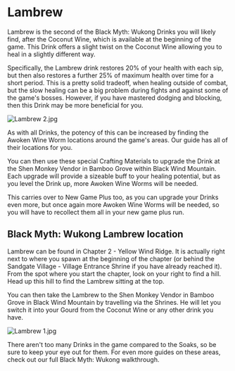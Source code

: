 # Lambrew

Lambrew is the second of the Black Myth: Wukong Drinks you will likely find, after the Coconut Wine, which is available at the beginning of the game. This Drink offers a slight twist on the Coconut Wine allowing you to heal in a slightly different way. 

Specifically, the Lambrew drink restores 20% of your health with each sip, but then also restores a further 25% of maximum health over time for a short period. This is a pretty solid tradeoff, when healing outside of combat, but the slow healing can be a big problem during fights and against some of the game's bosses. However, if you have mastered dodging and blocking, then this Drink may be more beneficial for you. 

![Lambrew 2.jpg](https://oyster.ignimgs.com/mediawiki/apis.ign.com/black-myth-wukong/8/8c/Lambrew_2.jpg)

As with all Drinks, the potency of this can be increased by finding the Awoken Wine Worm locations around the game's areas. Our guide has all of their locations for you. 

You can then use these special Crafting Materials to upgrade the Drink at the Shen Monkey Vendor in Bamboo Grove within Black Wind Mountain. Each upgrade will provide a sizeable buff to your healing potential, but as you level the Drink up, more Awoken Wine Worms will be needed. 

This carries over to New Game Plus too, as you can upgrade your Drinks even more, but once again more Awoken Wine Worms will be needed, so you will have to recollect them all in your new game plus run. 

## Black Myth: Wukong Lambrew location

Lambrew can be found in Chapter 2 - Yellow Wind Ridge. It is actually right next to where you spawn at the beginning of the chapter (or behind the Sandgate Village - Village Entrance Shrine if you have already reached it). From the spot where you start the chapter, look on your right to find a hill. Head up this hill to find the Lambrew sitting at the top. 

You can then take the Lambrew to the Shen Monkey Vendor in Bamboo Grove in Black Wind Mountain by travelling via the Shrines. He will let you switch it into your Gourd from the Coconut Wine or any other drink you have. 

![Lambrew 1.jpg](https://oyster.ignimgs.com/mediawiki/apis.ign.com/black-myth-wukong/d/de/Lambrew_1.jpg)

There aren't too many Drinks in the game compared to the Soaks, so be sure to keep your eye out for them. For even more guides on these areas, check out our full Black Myth: Wukong walkthrough. 
